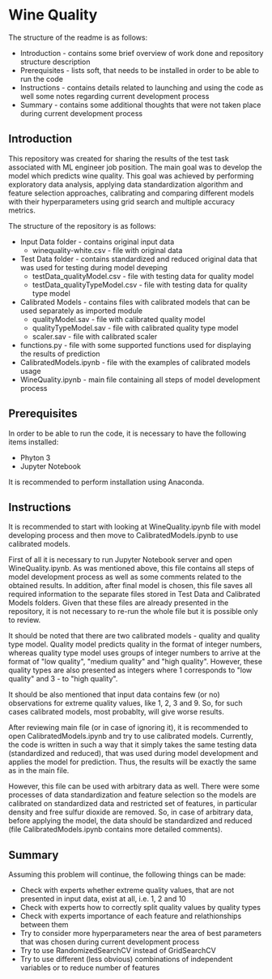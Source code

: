# Wine Quality
The structure of the readme is as follows:
  - Introduction - contains some brief overview of work done and repository structure description
  - Prerequisites - lists soft, that needs to be installed in order to be able to run the code
  - Instructions - contains details related to launching and using the code as well some notes regarding current development process
  - Summary - contains some additional thoughts that were not taken place during current development process
  
## Introduction
This repository was created for sharing the results of the test task associated with ML engineer job position. The main goal was to develop the model which predicts wine quality. This goal was achieved by performing exploratory data analysis, applying data standardization algorithm and feature selection approaches, calibrating and comparing different models with their hyperparameters using grid search and multiple accuracy metrics. 

The structure of the repository is as follows:
  - Input Data folder - contains original input data
    - winequality-white.csv - file with original data
  - Test Data folder - contains standardized and reduced original data that was used for testing during model deveping
    - testData_qualityModel.csv - file with testing data for quality model
    - testData_qualityTypeModel.csv - file with testing data for quality type model
  - Calibrated Models - contains files with calibrated models that can be used separately as imported module
    - qualityModel.sav - file with calibrated quality model
    - qualityTypeModel.sav - file with calibrated quality type model
    - scaler.sav - file with calibrated scaler
  - functions.py - file with some supported functions used for displaying the results of prediction
  - CalibratedModels.ipynb - file with the examples of calibrated models usage
  - WineQuality.ipynb - main file containing all steps of model development process
  
## Prerequisites
In order to be able to run the code, it is necessary to have the following items installed:
  - Phyton 3
  - Jupyter Notebook

It is recommended to perform installation using Anaconda.

## Instructions
It is recommended to start with looking at WineQuality.ipynb file with model developing process and then move to CalibratedModels.ipynb to use calibrated models.

First of all it is necessary to run Jupyter Notebook server and open WineQuality.ipynb. As was mentioned above, this file contains all steps of model development process as well as some comments related to the obtained results. In addition, after final model is chosen, this file saves all required information to the separate files stored in Test Data and Calibrated Models folders. Given that these files are already presented in the repository, it is not necessary to re-run the whole file but it is possible only to review.

It should be noted that there are two calibrated models - quality and quality type model. Quality model predicts quality in the format of integer numbers, whereas quality type model uses groups of integer numbers to arrive at the format of "low quality", "medium quality" and "high quality". However, these quality types are also presented as integers where 1 corresponds to "low quality" and 3 - to "high quality". 

It should be also mentioned that input data contains few (or no) observations for extreme quality values, like 1, 2, 3 and 9. So, for such cases calibrated models, most probablty, will give worse results. 

After reviewing main file (or in case of ignoring it), it is recommended to open CalibratedModels.ipynb and try to use calibrated models. Currently, the code is written in such a way that it simply takes the same testing data (standardized and reduced), that was used during model development and applies the model for prediction. Thus, the results will be exactly the same as in the main file. 

However, this file can be used with arbitrary data as well. There were some processes of data standardization and feature selection so the models are calibrated on standardized data and restricted set of features, in particular density and free sulfur dioxide are removed. So, in case of arbitrary data, before applying the model, the data should be standardized and reduced (file CalibratedModels.ipynb contains more detailed comments).

## Summary
Assuming this problem will continue, the following things can be made:
  - Check with experts whether extreme quality values, that are not presented in input data, exist at all, i.e. 1, 2 and 10
  - Check with experts how to correctly split quality values by quality types
  - Check with experts importance of each feature and relathionships between them
  - Try to consider more hyperparameters near the area of best parameters that was chosen during current development process
  - Try to use RandomizedSearchCV instead of GridSearchCV
  - Try to use different (less obvious) combinations of independent variables or to reduce number of features
